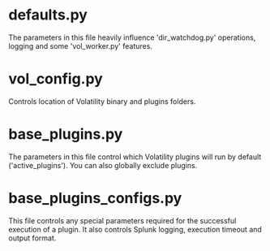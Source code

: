 # defaults.py
The parameters in this file heavily influence 'dir_watchdog.py' operations, logging and some 'vol_worker.py' features.

# vol_config.py
Controls location of Volatility binary and plugins folders.

# base_plugins.py
The parameters in this file control which Volatility plugins will run by default ('active_plugins').  You can also globally exclude plugins.

# base_plugins_configs.py
This file controls any special parameters required for the successful execution of a plugin.
It also controls Splunk logging, execution timeout and output format.